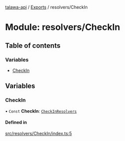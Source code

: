 [talawa-api](../README.md) / [Exports](../modules.md) / resolvers/CheckIn

# Module: resolvers/CheckIn

## Table of contents

### Variables

- [CheckIn](resolvers_CheckIn.md#checkin)

## Variables

### CheckIn

• `Const` **CheckIn**: [`CheckInResolvers`](types_generatedGraphQLTypes.md#checkinresolvers)

#### Defined in

[src/resolvers/CheckIn/index.ts:5](https://github.com/PalisadoesFoundation/talawa-api/blob/d38198a/src/resolvers/CheckIn/index.ts#L5)
